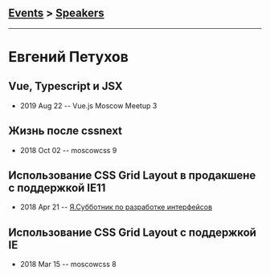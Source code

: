 ## [Events](../README.md) > [Speakers](../speakers.md)
---

# Евгений Петухов

## Vue, Typescript и JSX
- 2019 Aug 22 -- Vue.js Moscow Meetup 3    
## Жизнь после cssnext
- 2018 Oct 02 -- moscowcss 9    
## Использование CSS Grid Layout в продакшене с поддержкой IE11
- 2018 Apr 21 -- [Я.Субботник по разработке интерфейсов](https://events.yandex.ru/lib/talks/5741/)    
## Использование CSS Grid Layout​ с поддержкой IE​
- 2018 Mar 15 -- moscowcss 8    
